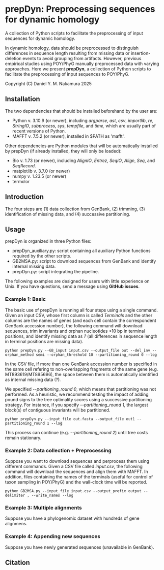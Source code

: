 # prepDyn: Preprocessing sequences for dynamic homology

A collection of Python scripts to facilitate the preprocessing of input sequences for dynamic homology. 

In dynamic homology, data should be preprocessed to distinguish differences in sequence length resulting from missing data or insertion-deletion events to avoid grouping from artifacts. However, previous empirical studies using POY/PhyG manually preprocessed data with varying approaches. Here we present **prepDyn**, a collection of Python scripts to facilitate the preprocessing of input sequences to POY/PhyG.

Copyright (C) Daniel Y. M. Nakamura 2025

## Installation

The two dependencies that should be installed beforehand by the user are:
- Python v. 3.10.9 (or newer), including *argparse*, *ast*, *csv*, *importlib*, *re*, *StringIO*, *subprocess*, *sys*, *tempfile*, and *time*, which are usually part of recent versions of Python.
- MAFFT v. 7.5.2 (or newer), installed in $PATH as 'mafft'.

Other dependencies are Python modules that will be automatically installed by prepDyn (if already installed, they will only be loaded):
- Bio v. 1.73 (or newer), including *AlignIO*, *Entrez*, *SeqIO*, *Align*, *Seq*, and *SeqRecord*.
- matplotlib v. 3.7.0 (or newer)
- numpy v. 1.23.5 (or newer)
- termolor

## Introduction

The four steps are (1) data collection from GenBank, (2) trimming, (3) identification of missing data, and (4) successive partitioning.

## Usage
prepDyn is organized in three Python files:
- prepDyn_auxiliary.py: script containing all auxiliary Python functions required by the other scripts.
- GB2MSA.py: script to download sequences from GenBank and identify internal missing data.
- prepDyn.py: script integrating the pipeline.

The following examples are designed for users with little experience on Unix. If you have questions, send a message using **GitHub issues**.

### Example 1: Basic

The basic use of prepDyn is running all four steps using a single command. Given an input CSV, whose first column is called *Terminals* and the other columns are the names of genes (and each cell contain the correspondent GenBank accession number), the following command will download sequences, trim invariants and orphan nucleotides <10 bp in terminal positions, and identify missing data as *?* (all differences in sequence length in terminal positions are missing data).

```
python prepDyn.py --GB_input input.csv --output_file out --del_inv --orphan_method semi --orphan_threshold 10 --partitioning_round 0 --log
```

In the CSV file, if more than one GenBank accession number is specified in the same cell refering to non-overlapping fragments of the same gene (e.g. MT893619/MT895696), the space between them is automatically identified as internal missing data (?).

We specified *--paritioning_round 0*, which means that partitioning was not performed. As a heuristic, we recommend testing the impact of adding pound signs to the tree optimality scores using a successive partitioning strategy. For instance, if you specify *--partitioning_round 1*, the largest block(s) of contiguous invariants will be partitioned.

```
python prepDyn.py --input_file out.fasta --output_file out1 --partitioning_round 1 --log
```

This process can continue (e.g. *--partitioning_round 2*) until tree costs remain stationary.

### Example 2: Data collection + Preprocessing

Suppose you want to download sequences and perprocess them using different commands. Given a CSV file called *input.csv*, the following command will download the sequences and align them with MAFFT. In addition, files containing the names of the terminals (useful for control of taxon sampling in POY/PhyG) and the wall-clock time will be reported. 

```
python GB2MSA.py --input_file input.csv --output_prefix output --delimiter , --write_names --log
```

### Example 3: Multiple alignments

Suppose you have a phylogenomic dataset with hundreds of gene alignmens.

### Example 4: Appending new sequences

Suppose you have newly generated sequences (unavailable in GenBank). 

## Citation
